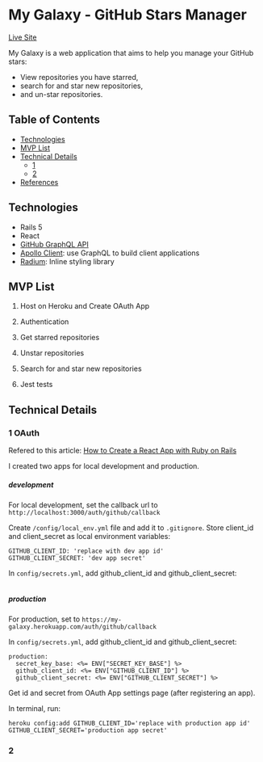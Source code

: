 # My Galaxy - GitHub Stars Manager

[Live Site](https://my-galaxy.herokuapp.com/)

My Galaxy is a web application that aims to help you manage your GitHub stars:

- View repositories you have starred,
- search for and star new repositories,
- and un-star repositories.

## Table of Contents

- [Technologies](#technologies)
- [MVP List](#mvp-list)
- [Technical Details](#technical-details)
  - [1](#1)
  - [2](#2)
- [References](#references)

## Technologies

- Rails 5
- React
- [GitHub GraphQL API](https://developer.github.com/v4/)
- [Apollo Client](https://www.apollographql.com/docs/react/): use GraphQL to build client applications
- [Radium](https://formidable.com/open-source/radium/): Inline styling library

## MVP List

1. Host on Heroku and Create OAuth App

2. Authentication

3. Get starred repositories

4. Unstar repositories

5. Search for and star new repositories

6. Jest tests

## Technical Details

### 1 OAuth

Refered to this article:
[How to Create a React App with Ruby on Rails](https://zayne.io/blog/how-to-create-a-react-app-with-ruby-on-rails)

I created two apps for local development and production.

##### development

For local development, set the callback url to `http://localhost:3000/auth/github/callback`

Create `/config/local_env.yml` file and add it to `.gitignore`. Store client_id and client_secret as local environment variables:

```
GITHUB_CLIENT_ID: 'replace with dev app id'
GITHUB_CLIENT_SECRET: 'dev app secret'
```

In `config/secrets.yml`, add github_client_id and github_client_secret:

```

```

##### production

For production, set to `https://my-galaxy.herokuapp.com/auth/github/callback`

In `config/secrets.yml`, add github_client_id and github_client_secret:

```
production:
  secret_key_base: <%= ENV["SECRET_KEY_BASE"] %>
  github_client_id: <%= ENV["GITHUB_CLIENT_ID"] %>
  github_client_secret: <%= ENV["GITHUB_CLIENT_SECRET"] %>
```

Get id and secret from OAuth App settings page (after registering an app).

In terminal, run:

```
heroku config:add GITHUB_CLIENT_ID='replace with production app id' GITHUB_CLIENT_SECRET='production app secret'
```

### 2

